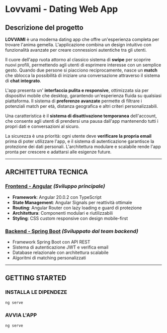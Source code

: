 # Lovvami - Dating Web App

## Descrizione del progetto

**LOVVAMI** è una moderna dating app che offre un'esperienza completa per trovare l'anima gemella. L'applicazione combina un design intuitivo con funzionalità avanzate per creare connessioni autentiche tra gli utenti.

Il cuore dell'app ruota attorno al classico sistema di **swipe** per scoprire nuovi profili, permettendo agli utenti di esprimere interesse con un semplice gesto. Quando due persone si piacciono reciprocamente, nasce un **match** che sblocca la possibilità di iniziare una conversazione attraverso il sistema di **chat integrato**.

L'app presenta un' **interfaccia pulita e responsive**, ottimizzata sia per dispositivi mobile che desktop, garantendo un'esperienza fluida su qualsiasi piattaforma. Il sistema di **preferenze avanzate** permette di filtrare i potenziali match per età, distanza geografica e altri criteri personalizzabili.

Una caratteristica è il **sistema di disattivazione temporanea** dell'account, che consente agli utenti di prendersi una pausa dall'app mantenendo tutti i propri dati e conversazioni al sicuro.

La sicurezza è una priorità: ogni utente deve **verificare la propria email** prima di poter utilizzare l'app, e il sistema di autenticazione garantisce la protezione dei dati personali. L'architettura modulare e scalabile rende l'app pronta per crescere e adattarsi alle esigenze future.

---

## ARCHITETTURA TECNICA

### **[Frontend - Angular](./FEATURES.md)** _(Sviluppo principale)_

- **Framework**: Angular 20.0.2 con TypeScript
- **State Management**: Angular Signals per reattività ottimale
- **Routing**: Angular Router con lazy loading e guard di protezione
- **Architettura**: Componenti modulari e riutilizzabili
- **Styling**: CSS custom responsive con design mobile-first

### **[Backend - Spring Boot](https://github.com/sabrinacinque/dateAppBack.git)** _(Sviluppato dal team backend)_

- Framework Spring Boot con API REST
- Sistema di autenticazione JWT e verifica email
- Database relazionale con architettura scalabile
- Algoritmi di matching personalizzati

---

## GETTING STARTED

### INSTALLA LE DIPENDEZE

```bash
ng serve
```

### AVVIA L'APP

```bash
ng serve
```
